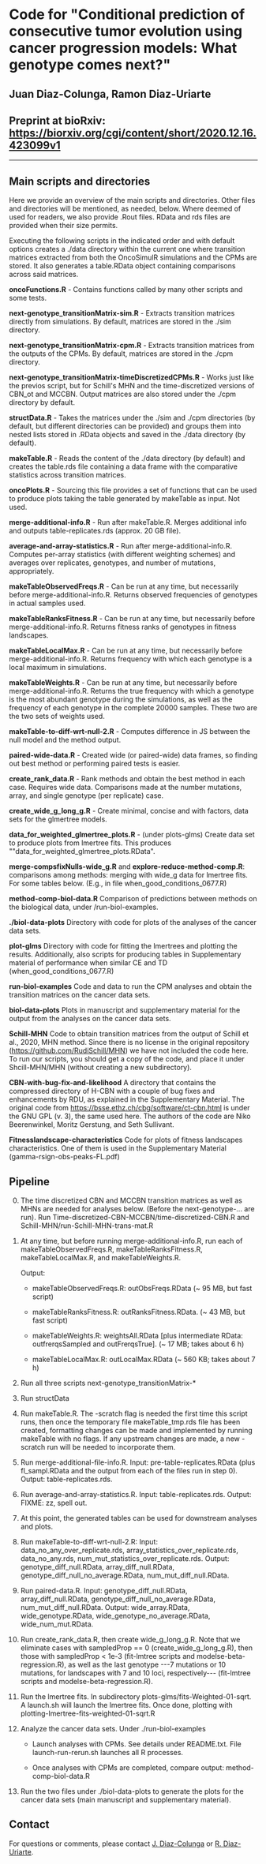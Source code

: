 
# Code for "Conditional prediction of consecutive tumor evolution using cancer progression models: What genotype comes next?"

## Juan Diaz-Colunga, Ramon Diaz-Uriarte
## Preprint at bioRxiv: https://biorxiv.org/cgi/content/short/2020.12.16.423099v1

--------------------------------------------------------------------------------



## Main scripts and directories

Here we provide an overview of the main scripts and directories. Other
files and directories will be mentioned, as needed, below. Where deemed of
used for readers, we also provide .Rout files. RData and rds files are
provided when their size permits.

Executing the following scripts in the indicated order and with default
options creates a ./data directory within the current one where transition
matrices extracted from both the OncoSimulR simulations and the CPMs are
stored. It also generates a table.RData object containing comparisons
across said matrices.

**oncoFunctions.R** - Contains functions called by many other scripts and some tests.

**next-genotype_transitionMatrix-sim.R** - Extracts transition matrices directly from simulations. By default, matrices are stored in the ./sim directory.

**next-genotype_transitionMatrix-cpm.R** - Extracts transition matrices from the outputs of the CPMs. By default, matrices are stored in the ./cpm directory.

**next-genotype_transitionMatrix-timeDiscretizedCPMs.R** - Works just like the previos script, but for Schill's MHN and the time-discretized versions of CBN_ot and MCCBN. Output matrices are also stored under the ./cpm directory by default.

**structData.R** - Takes the matrices under the ./sim and ./cpm directories (by default, but different directories can be provided) and groups them into nested lists stored in .RData objects and saved in the ./data directory (by default).

**makeTable.R** - Reads the content of the ./data directory (by default) and creates the table.rds file containing a data frame with the comparative statistics across transition matrices.

**oncoPlots.R** - Sourcing this file provides a set of functions that can
be used to produce plots taking the table generated by makeTable as
input. Not used.

**merge-additional-info.R** - Run after
makeTable.R. Merges additional info and outputs table-replicates.rds
(approx. 20 GB file).

**average-and-array-statistics.R** - Run after
merge-additional-info.R. Computes per-array
statistics (with different weighting schemes) and averages over
replicates, genotypes, and number of mutations, appropriately. 

**makeTableObservedFreqs.R** - Can be run at any time, but necessarily
before merge-additional-info.R. Returns observed frequencies of genotypes
in actual samples used. 

**makeTableRanksFitness.R** - Can be run at any time, but necessarily
before merge-additional-info.R. Returns fitness ranks of genotypes in
fitness landscapes.

**makeTableLocalMax.R** - Can be run at any time, but necessarily
before merge-additional-info.R. Returns frequency with which each genotype
is a local maximum in simulations.

**makeTableWeights.R** - Can be run at any time, but necessarily
before merge-additional-info.R. Returns the true frequency with which a
genotype is the most abundant genotype during the simulations, as well as
the frequency of each genotype in the complete 20000 samples. These two
are the two sets of weights used.

**makeTable-to-diff-wrt-null-2.R** - Computes difference in JS between the
null model and the method output. 

**paired-wide-data.R** - Created wide (or paired-wide) data frames, so finding
out best method or performing paired tests is easier.

**create_rank_data.R** - Rank methods and obtain the best method in each
case. Requires wide data. Comparisons made at the number mutations, array,
and single genotype (per replicate) case.

**create_wide_g_long_g.R** - Create minimal, concise and with factors,
data sets for the glmertree models.

**data_for_weighted_glmertree_plots.R** - (under plots-glms) Create data
set to produce plots from lmertree fits. This produces
""data_for_weighted_glmertree_plots.RData". 

**merge-compsfixNulls-wide_g.R** and **explore-reduce-method-comp.R**:
comparisons among methods: merging with wide\_g data for lmertree
fits. For some tables below. (E.g., in file when_good_conditions_0677.R)

**method-comp-biol-data.R** Comparison of predictions between methods on
the biological data, under /run-biol-examples.

**./biol-data-plots** Directory with code for plots of the analyses of the
cancer data sets.


**plot-glms** Directory with code for fitting the lmertrees and plotting
the results. Additionally, also scripts for producing tables in
Supplementary material of performance when similar CE and TD
(when_good_conditions_0677.R)

**run-biol-examples** Code and data to run the CPM analyses and obtain the
transition matrices on the cancer data sets.

**biol-data-plots** Plots in manuscript and supplementary material for the
output from the analyses on the cancer data sets.

**Schill-MHN** Code to obtain transition matrices from the output of
Schill et al., 2020, MHN method. Since there is no license in the
original repository (https://github.com/RudiSchill/MHN) we have not
included the code here. To run our scripts, you should get a copy of the code, and 
place it under Shcill-MHN/MHN (without creating a new subdirectory).



**CBN-with-bug-fix-and-likelihood** A directory that contains the
compressed directory of H-CBN with a couple of bug fixes and enhancements
by RDU, as explained in the Supplementary Material. The original code from
https://bsse.ethz.ch/cbg/software/ct-cbn.html is under the GNU GPL (v. 3),
the same used here. The authors of the code are Niko
Beerenwinkel, Moritz Gerstung, and Seth Sullivant.

**Fitnesslandscape-characteristics** Code for plots of fitness landscapes
characteristics. One of them is used in the Supplementary Material
(gamma-rsign-obs-peaks-FL.pdf)


## Pipeline

00. The time discretized CBN and MCCBN transition matrices as well as MHNs
    are needed for analyses below. (Before the next-genotype-... are
    run). Run Time-discretized-CBN-MCCBN/time-discretized-CBN.R and
	Schill-MHN/run-Schill-MHN-trans-mat.R

0. At any time, but before running merge-additional-info.R, run each of
   makeTableObservedFreqs.R, makeTableRanksFitness.R, makeTableLocalMax.R,
   and makeTableWeights.R.
    
	Output:
    
    - makeTableObservedFreqs.R: outObsFreqs.RData (~ 95 MB, but fast script)
    
    - makeTableRanksFitness.R: outRanksFitness.RData. (~ 43 MB, but
             fast script)
    
    - makeTableWeights.R: weightsAll.RData [plus intermediate RData:
           outfrerqsSampled and outFrerqsTrue]. (~ 17 MB; takes about 6 h)
    
	- makeTableLocalMax.R: outLocalMax.RData (~ 560 KB; takes about 7 h)


1. Run all three scripts next-genotype_transitionMatrix-*

2. Run structData

3. Run makeTable.R. The -scratch flag is needed the first time this script
   runs, then once the temporary file makeTable_tmp.rds file has been
   created, formatting changes can be made and implemented by running
   makeTable with no flags. If any upstream changes are made, a new
   -scratch run will be needed to incorporate them.

4. Run merge-additional-file-info.R. Input:
   pre-table-replicates.RData (plus fl_sampl.RData and the output from
   each of the files run in step 0). Output: table-replicates.rds.
   
5. Run average-and-array-statistics.R. Input:
   table-replicates.rds. Output: FIXME: zz, spell out.

6. At this point, the generated tables can be used for downstream analyses and plots.

7. Run makeTable-to-diff-wrt-null-2.R: Input:
   data_no_any_over_replicate.rds, array_statistics_over_replicate.rds,
   data_no_any.rds, num_mut_statistics_over_replicate.rds. Output:
   genotype_diff_null.RData, array_diff_null.RData,
   genotype_diff_null_no_average.RData, num_mut_diff_null.RData.
   
8. Run paired-data.R. Input: genotype_diff_null.RData,
   array_diff_null.RData, genotype_diff_null_no_average.RData,
   num_mut_diff_null.RData. Output: wide_array.RData, wide_genotype.RData,
   wide_genotype_no_average.RData, wide_num_mut.RData.
   
9. Run create_rank_data.R, then create wide_g_long_g.R.  Note that we
    eliminate cases with sampledProp == 0 (create_wide_g_long_g.R), then
    those with sampledProp < 1e-3 (fit-lmtree scripts and
    modelse-beta-regression.R), as well as the last genotype ---7
    mutations or 10 mutations, for landscapes with 7 and 10 loci,
    respectively--- (fit-lmtree scripts and modelse-beta-regression.R).

10. Run the lmertree fits.
    In subdirectory plots-glms/fits-Weighted-01-sqrt. A launch.sh will launch the
    lmertree fits. Once done, plotting with plotting-lmertree-fits-weighted-01-sqrt.R


11. Analyze the cancer data sets. Under ./run-biol-examples 

    - Launch analyses with CPMs. See details under README.txt. File
      launch-run-rerun.sh launches all R processes.
	  
	- Once analyses with CPMs are completed, compare output:
      method-comp-biol-data.R
	  

12. Run the two files under ./biol-data-plots to generate the plots for
the cancer data sets (main manuscript and supplementary material).


## Contact

For questions or comments, please contact 
[J. Diaz-Colunga](mailto:juan.diazcolunga@yale.edu) or [R. Diaz-Uriarte](mailto:r.diaz@uam.es).




